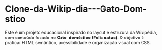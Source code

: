 # Clone-da-Wikip-dia---Gato-Dom-stico
Este é um projeto educacional inspirado no layout e estrutura da Wikipédia, com conteúdo focado no **Gato-doméstico (Felis catus)**. O objetivo é praticar HTML semântico, acessibilidade e organização visual com CSS.

